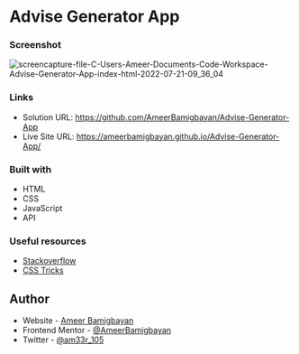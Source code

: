# Advise Generator App
 
 
 ### Screenshot
 
 
![screencapture-file-C-Users-Ameer-Documents-Code-Workspace-Advise-Generator-App-index-html-2022-07-21-09_36_04](https://user-images.githubusercontent.com/76779409/180169605-f48fd271-1bfe-4c89-a2fd-7419ffd59bb9.png)

### Links
- Solution URL: https://github.com/AmeerBamigbayan/Advise-Generator-App
- Live Site URL: https://ameerbamigbayan.github.io/Advise-Generator-App/
  
  
### Built with
- HTML
- CSS
- JavaScript
- API
   

### Useful resources
 - [Stackoverflow](https://stackoverflow.com)
 - [CSS Tricks](https://css-tricks.com)


## Author

- Website - [Ameer Bamigbayan](https://ameerbamigbayan.com.ng)
- Frontend Mentor - [@AmeerBamigbayan](https://www.frontendmentor.io/profile/AmeerBamigbayan)
- Twitter - [@am33r_105](https://twitter.com/am33r_105)
   
   
